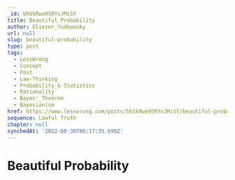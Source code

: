 ```yaml
---
_id: bkSkRwo9SRYxJMiSY
title: Beautiful Probability
author: Eliezer_Yudkowsky
url: null
slug: beautiful-probability
type: post
tags:
  - LessWrong
  - Concept
  - Post
  - Law-Thinking
  - Probability_& Statistics
  - Rationality
  - Bayes'_Theorem
  - Bayesianism
href: https://www.lesswrong.com/posts/bkSkRwo9SRYxJMiSY/beautiful-probability
sequence: Lawful Truth
chapter: null
synchedAt: '2022-08-30T08:17:35.698Z'
---
```

# Beautiful Probability

